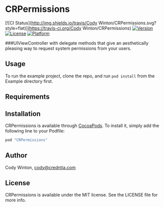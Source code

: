 # CRPermissions

[![CI Status](http://img.shields.io/travis/Cody Winton/CRPermissions.svg?style=flat)](https://travis-ci.org/Cody Winton/CRPermissions)
[![Version](https://img.shields.io/cocoapods/v/CRPermissions.svg?style=flat)](http://cocoapods.org/pods/CRPermissions)
[![License](https://img.shields.io/cocoapods/l/CRPermissions.svg?style=flat)](http://cocoapods.org/pods/CRPermissions)
[![Platform](https://img.shields.io/cocoapods/p/CRPermissions.svg?style=flat)](http://cocoapods.org/pods/CRPermissions)

###UIViewController with delegate methods that give an aesthetically pleasing way to request system permissions from your users.

## Usage

To run the example project, clone the repo, and run `pod install` from the Example directory first.

## Requirements

## Installation

CRPermissions is available through [CocoaPods](http://cocoapods.org). To install
it, simply add the following line to your Podfile:

```ruby
pod "CRPermissions"
```

## Author

Cody Winton, cody@credntia.com

## License

CRPermissions is available under the MIT license. See the LICENSE file for more info.